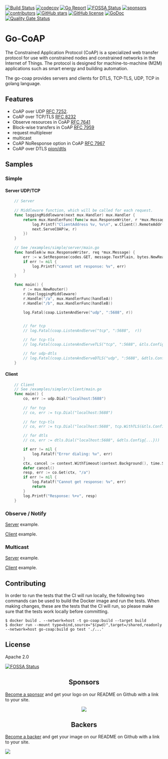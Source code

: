 [![Build Status](https://travis-ci.com/plgd-dev/go-coap.svg?branch=master)](https://travis-ci.com/plgd-dev/go-coap)
[![codecov](https://codecov.io/gh/plgd-dev/go-coap/branch/master/graph/badge.svg)](https://codecov.io/gh/plgd-dev/go-coap)
[![Go Report](https://goreportcard.com/badge/github.com/plgd-dev/go-coap)](https://goreportcard.com/report/github.com/plgd-dev/go-coap)
[![FOSSA Status](https://app.fossa.io/api/projects/git%2Bgithub.com%2Fplgd-dev%2Fgo-coap.svg?type=shield)](https://app.fossa.io/projects/git%2Bgithub.com%2Fplgd-dev%2Fgo-coap?ref=badge_shield)
[![sponsors](https://opencollective.com/go-coap/sponsors/badge.svg)](https://opencollective.com/go-coap#sponsors)
[![contributors](https://img.shields.io/github/contributors/plgd-dev/go-coap)](https://github.com/plgd-dev/go-coap/graphs/contributors)
[![GitHub stars](https://img.shields.io/github/stars/plgd-dev/go-coap)](https://github.com/plgd-dev/go-coap/stargazers)
[![GitHub license](https://img.shields.io/github/license/plgd-dev/go-coap)](https://github.com/plgd-dev/go-coap/blob/master/LICENSE)
[![GoDoc](https://godoc.org/github.com/plgd-dev/go-coap?status.svg)](https://godoc.org/github.com/plgd-dev/go-coap)
[![Quality Gate Status](https://sonarcloud.io/api/project_badges/measure?project=plgd-dev_go-coap&metric=alert_status)](https://sonarcloud.io/summary/new_code?id=plgd-dev_go-coap)

# Go-CoAP

The Constrained Application Protocol (CoAP) is a specialized web transfer protocol for use with constrained nodes and constrained networks in the Internet of Things.
The protocol is designed for machine-to-machine (M2M) applications such as smart energy and building automation.

The go-coap provides servers and clients for DTLS, TCP-TLS, UDP, TCP in golang language.

## Features
* CoAP over UDP [RFC 7252][coap].
* CoAP over TCP/TLS [RFC 8232][coap-tcp]
* Observe resources in CoAP [RFC 7641][coap-observe]
* Block-wise transfers in CoAP [RFC 7959][coap-block-wise-transfers]
* request multiplexer
* multicast
* CoAP NoResponse option in CoAP [RFC 7967][coap-noresponse]
* CoAP over DTLS [pion/dtls][pion-dtls]

[coap]: http://tools.ietf.org/html/rfc7252
[coap-tcp]: https://tools.ietf.org/html/rfc8323
[coap-block-wise-transfers]: https://tools.ietf.org/html/rfc7959
[coap-observe]: https://tools.ietf.org/html/rfc7641
[coap-noresponse]: https://tools.ietf.org/html/rfc7967
[pion-dtls]: https://github.com/pion/dtls

## Samples

### Simple

#### Server UDP/TCP
```go
	// Server
	
	// Middleware function, which will be called for each request.
	func loggingMiddleware(next mux.Handler) mux.Handler {
		return mux.HandlerFunc(func(w mux.ResponseWriter, r *mux.Message) {
			log.Printf("ClientAddress %v, %v\n", w.Client().RemoteAddr(), r.String())
			next.ServeCOAP(w, r)
		})
	}
	
	// See /examples/simple/server/main.go
	func handleA(w mux.ResponseWriter, req *mux.Message) {
		err := w.SetResponse(codes.GET, message.TextPlain, bytes.NewReader([]byte("hello world")))
		if err != nil {
			log.Printf("cannot set response: %v", err)
		}
	}

	func main() {
		r := mux.NewRouter()
		r.Use(loggingMiddleware)
		r.Handle("/a", mux.HandlerFunc(handleA))
		r.Handle("/b", mux.HandlerFunc(handleB))

		log.Fatal(coap.ListenAndServe("udp", ":5688", r))

		
		// for tcp
		// log.Fatal(coap.ListenAndServe("tcp", ":5688",  r))

		// for tcp-tls
		// log.Fatal(coap.ListenAndServeTLS("tcp", ":5688", &tls.Config{...}, r))

		// for udp-dtls
		// log.Fatal(coap.ListenAndServeDTLS("udp", ":5688", &dtls.Config{...}, r))
	}
```
#### Client
```go
	// Client
	// See /examples/simpler/client/main.go
	func main() {
		co, err := udp.Dial("localhost:5688")
		
		// for tcp
		// co, err := tcp.Dial("localhost:5688")
		
		// for tcp-tls
		// co, err := tcp.Dial("localhost:5688", tcp.WithTLS(&tls.Config{...}))

		// for dtls
		// co, err := dtls.Dial("localhost:5688", &dtls.Config{...}))

		if err != nil {
			log.Fatalf("Error dialing: %v", err)
		}
		ctx, cancel := context.WithTimeout(context.Background(), time.Second)
		defer cancel()
		resp, err := co.Get(ctx, "/a")
		if err != nil {
			log.Fatalf("Cannot get response: %v", err)
			return
		}
		log.Printf("Response: %+v", resp)
	}
```

### Observe / Notify

[Server](examples/observe/server/main.go) example.

[Client](examples/observe/client/main.go) example.

### Multicast

[Server](examples/mcast/server/main.go) example.

[Client](examples/mcast/client/main.go) example.

## Contributing

In order to run the tests that the CI will run locally, the following two commands can be used to build the Docker image and run the tests. When making changes, these are the tests that the CI will run, so please make sure that the tests work locally before committing.

```shell
$ docker build . --network=host -t go-coap:build --target build
$ docker run --mount type=bind,source="$(pwd)",target=/shared,readonly --network=host go-coap:build go test './...'
```

## License
Apache 2.0

[![FOSSA Status](https://app.fossa.io/api/projects/git%2Bgithub.com%2Fplgd-dev%2Fgo-coap.svg?type=large)](https://app.fossa.io/projects/git%2Bgithub.com%2Fplgd-dev%2Fgo-coap?ref=badge_large)

<h2 align="center">Sponsors</h2>

[Become a sponsor](https://opencollective.com/go-coap#sponsor) and get your logo on our README on Github with a link to your site.

<div align="center">

<a href="https://opencollective.com/go-coap/sponsor/0/website?requireActive=false" target="_blank"><img src="https://opencollective.com/go-coap/sponsor/0/avatar.svg?requireActive=false"></a>

</div>

<h2 align="center">Backers</h2>

[Become a backer](https://opencollective.com/go-coap#backer) and get your image on our README on Github with a link to your site.

<a href="https://opencollective.com/go-coap/backer/0/website?requireActive=false" target="_blank"><img src="https://opencollective.com/go-coap/backer/0/avatar.svg?requireActive=false"></a>
